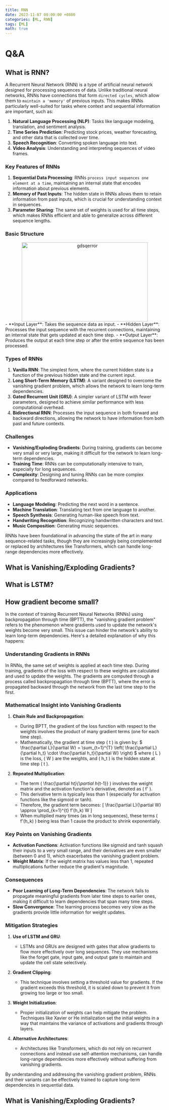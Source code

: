 ```yaml
---
title: RNN
date: 2023-11-07 00:00:00 +0800
categories: [ML, RNN]
tags: [ML]
math: true
---
```


# Q&A

## What is RNN?

A Recurrent Neural Network (RNN) is a type of artificial neural network designed for processing sequences of data. Unlike traditional neural networks, RNNs have connections that form `directed cycles`, which allow them to `maintain a 'memory'` of previous inputs. This makes RNNs particularly well-suited for tasks where context and sequential information are important, such as:

1. **Natural Language Processing (NLP)**: Tasks like language modeling, translation, and sentiment analysis.
2. **Time Series Prediction**: Predicting stock prices, weather forecasting, and other data that is collected over time.
3. **Speech Recognition**: Converting spoken language into text.
4. **Video Analysis**: Understanding and interpreting sequences of video frames.

### Key Features of RNNs

1. **Sequential Data Processing**: RNNs `process input sequences one element at a time`, maintaining an internal state that encodes information about previous elements.
2. **Memory of Past Inputs**: The hidden state in RNNs allows them to retain information from past inputs, which is crucial for understanding context in sequences.
3. **Parameter Sharing**: The same set of weights is used for all time steps, which makes RNNs efficient and able to generalize across different sequence lengths.

### Basic Structure

<div align="center">
  <img src="https://miro.medium.com/v2/resize:fit:1200/1*5NhjY5OH8HKpi5oHuEMxTg.png"  alt= "gdsqerror" width="400" height="250" />
</div>
- **Input Layer**: Takes the sequence data as input.
- **Hidden Layer**: Processes the input sequence with the recurrent connections, maintaining an internal state that gets updated at each time step.
- **Output Layer**: Produces the output at each time step or after the entire sequence has been processed.

### Types of RNNs

1. **Vanilla RNN**: The simplest form, where the current hidden state is a function of the previous hidden state and the current input.
2. **Long Short-Term Memory (LSTM)**: A variant designed to overcome the vanishing gradient problem, which allows the network to learn long-term dependencies.
3. **Gated Recurrent Unit (GRU)**: A simpler variant of LSTM with fewer parameters, designed to achieve similar performance with less computational overhead.
4. **Bidirectional RNN**: Processes the input sequence in both forward and backward directions, allowing the network to have information from both past and future contexts.

### Challenges

- **Vanishing/Exploding Gradients**: During training, gradients can become very small or very large, making it difficult for the network to learn long-term dependencies.
- **Training Time**: RNNs can be computationally intensive to train, especially for long sequences.
- **Complexity**: Designing and tuning RNNs can be more complex compared to feedforward networks.

### Applications

- **Language Modeling**: Predicting the next word in a sentence.
- **Machine Translation**: Translating text from one language to another.
- **Speech Synthesis**: Generating human-like speech from text.
- **Handwriting Recognition**: Recognizing handwritten characters and text.
- **Music Composition**: Generating music sequences.

RNNs have been foundational in advancing the state of the art in many sequence-related tasks, though they are increasingly being complemented or replaced by architectures like Transformers, which can handle long-range dependencies more effectively.

## What is Vanishing/Exploding Gradients?

## What is LSTM?

## How gradient become small?

In the context of training Recurrent Neural Networks (RNNs) using backpropagation through time (BPTT), the "vanishing gradient problem" refers to the phenomenon where gradients used to update the network's weights become very small. This issue can hinder the network's ability to learn long-term dependencies. Here's a detailed explanation of why this happens:

### Understanding Gradients in RNNs

In RNNs, the same set of weights is applied at each time step. During training, gradients of the loss with respect to these weights are calculated and used to update the weights. The gradients are computed through a process called backpropagation through time (BPTT), where the error is propagated backward through the network from the last time step to the first.

### Mathematical Insight into Vanishing Gradients

1. **Chain Rule and Backpropagation**:

   - During BPTT, the gradient of the loss function with respect to the weights involves the product of many gradient terms (one for each time step).
   - Mathematically, the gradient at time step \( t \) is given by:
     $
     \frac{\partial L}{\partial W} = \sum\_{t=1}^{T} \left( \frac{\partial L}{\partial h_t} \cdot \frac{\partial h_t}{\partial W} \right)
     $
     where \( L \) is the loss, \( W \) are the weights, and \( h_t \) is the hidden state at time step \( t \).

2. **Repeated Multiplication**:
   - The term \( \frac{\partial h*t}{\partial h*{t-1}} \) involves the weight matrix and the activation function's derivative, denoted as \( f' \).
   - This derivative term is typically less than 1 (especially for activation functions like the sigmoid or tanh).
   - Therefore, the gradient term becomes:
     \[
     \frac{\partial L}{\partial W} \approx \prod\_{k=1}^{t} f'(h_k) W
     \]
   - When multiplied many times (as in long sequences), these terms \( f'(h_k) \) being less than 1 cause the product to shrink exponentially.

### Key Points on Vanishing Gradients

- **Activation Functions**: Activation functions like sigmoid and tanh squash their inputs to a very small range, and their derivatives are even smaller (between 0 and 1), which exacerbates the vanishing gradient problem.
- **Weight Matrix**: If the weight matrix has values less than 1, repeated multiplications further reduce the gradient's magnitude.

### Consequences

- **Poor Learning of Long-Term Dependencies**: The network fails to propagate meaningful gradients from later time steps to earlier ones, making it difficult to learn dependencies that span many time steps.
- **Slow Convergence**: The learning process becomes very slow as the gradients provide little information for weight updates.

### Mitigation Strategies

1. **Use of LSTM and GRU**:

   - LSTMs and GRUs are designed with gates that allow gradients to flow more effectively over long sequences. They use mechanisms like the forget gate, input gate, and output gate to maintain and update the cell state selectively.

2. **Gradient Clipping**:

   - This technique involves setting a threshold value for gradients. If the gradient exceeds this threshold, it is scaled down to prevent it from growing too large or too small.

3. **Weight Initialization**:

   - Proper initialization of weights can help mitigate the problem. Techniques like Xavier or He initialization set the initial weights in a way that maintains the variance of activations and gradients through layers.

4. **Alternative Architectures**:
   - Architectures like Transformers, which do not rely on recurrent connections and instead use self-attention mechanisms, can handle long-range dependencies more effectively without suffering from vanishing gradients.

By understanding and addressing the vanishing gradient problem, RNNs and their variants can be effectively trained to capture long-term dependencies in sequential data.

## What is Vanishing/Exploding Gradients?

